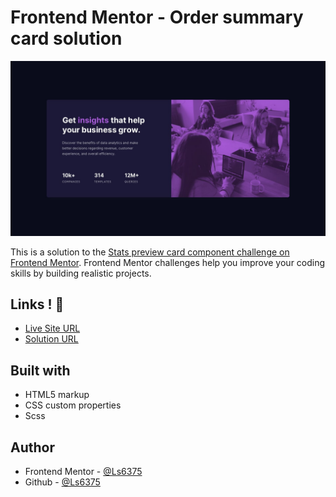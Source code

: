 
# Frontend Mentor - Order summary card solution

![](./design/desktop-design.jpg)
 
This is a solution to the [Stats preview card component challenge on Frontend Mentor](https://www.frontendmentor.io/challenges/stats-preview-card-component-8JqbgoU62). Frontend Mentor challenges help you improve your coding skills by building realistic projects. 

## Links ! 👋

- <a href="https://ls6375.github.io/Frontend-Projects_Frontend-Mentor/stats-preview-card-component-main/    " target="_blank">Live Site URL</a>
- <a href="https://www.frontendmentor.io/solutions/stats-preview-card-GgyTITMIL" target="_blank">Solution URL</a>


## Built with

- HTML5 markup
- CSS custom properties
- Scss


## Author

- Frontend Mentor - [@Ls6375](https://www.frontendmentor.io/profile/Ls6375)
- Github - [@Ls6375](https://github.com/Ls6375)